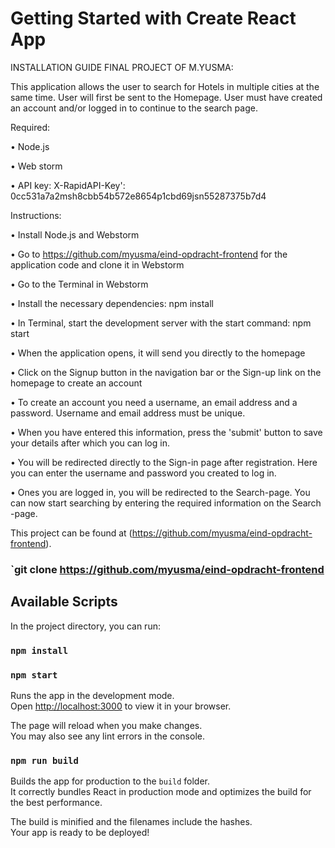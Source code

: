 # Getting Started with Create React App

INSTALLATION GUIDE FINAL PROJECT OF M.YUSMA:

This application allows the user to search for Hotels in multiple cities at the same time.
User will first be sent to the Homepage.
User must have created an account and/or logged in to continue to the search page.

Required:

• Node.js

• Web storm

• API key: X-RapidAPI-Key': 0cc531a7a2msh8cbb54b572e8654p1cbd69jsn55287375b7d4



Instructions:

• Install Node.js and Webstorm

• Go to https://github.com/myusma/eind-opdracht-frontend for the application code and clone it in Webstorm

• Go to the Terminal in Webstorm

• Install the necessary dependencies:
    npm install

• In Terminal, start the development server with the start command:
    npm start

• When the application opens, it will send you directly to the homepage


• Click on the Signup button in the navigation bar or the Sign-up link on the homepage to create an account

• To create an account you need a username, an email address and a password. Username and email address must be unique.

• When you have entered this information, press the 'submit' button to save your details after which you can log in.

• You will be redirected directly to the Sign-in page after registration. Here you can enter the username and password you created to log in.

• Ones you are logged in, you will be redirected to the Search-page. You can now start searching by entering the required information on the Search -page.



This project can be found at (https://github.com/myusma/eind-opdracht-frontend).
### `git clone https://github.com/myusma/eind-opdracht-frontend


## Available Scripts

In the project directory, you can run:
### `npm install`
### `npm start`

Runs the app in the development mode.\
Open [http://localhost:3000](http://localhost:3000) to view it in your browser.

The page will reload when you make changes.\
You may also see any lint errors in the console.


### `npm run build`

Builds the app for production to the `build` folder.\
It correctly bundles React in production mode and optimizes the build for the best performance.

The build is minified and the filenames include the hashes.\
Your app is ready to be deployed!




